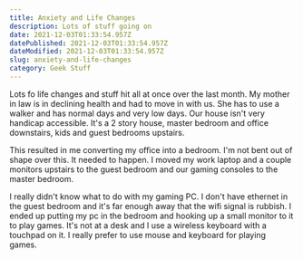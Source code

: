 ```yaml
---
title: Anxiety and Life Changes
description: Lots of stuff going on
date: 2021-12-03T01:33:54.957Z
datePublished: 2021-12-03T01:33:54.957Z
dateModified: 2021-12-03T01:33:54.957Z
slug: anxiety-and-life-changes 
category: Geek Stuff
---
```


Lots fo life changes and stuff hit all at once over the last month.  My mother in law is in declining health and had to move in with us.  She has to use a walker and has normal days and very low days.  Our house isn't very handicap accessible.  It's a 2 story house, master bedroom and office downstairs, kids and guest bedrooms upstairs. 

This resulted in me converting my office into a bedroom.  I'm not bent out of shape over this.  It needed to happen.  I moved my work laptop and a couple monitors upstairs to the guest bedroom and our gaming consoles to the master bedroom. 

I really didn't know what to do with my gaming PC. I don't have ethernet in the guest bedroom and it's far enough away that the wifi signal is rubbish.  I ended up putting my pc in the bedroom and hooking up a small monitor to it to play games. It's not at a desk and I use a wireless keyboard with a touchpad on it. I really prefer to use mouse and keyboard for playing games.

